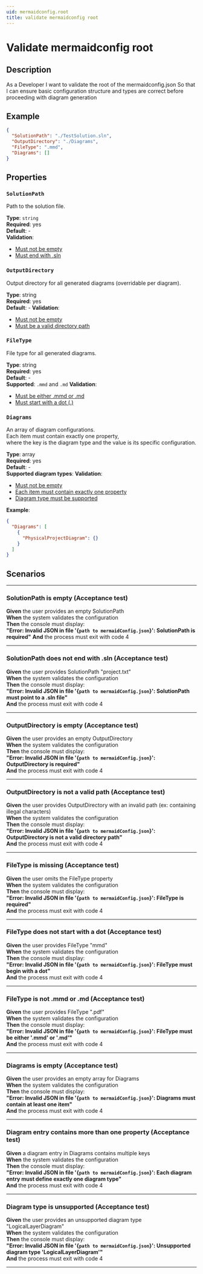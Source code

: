 ```yaml
---
uid: mermaidconfig.root
title: validate mermaidconfig root
---
```


# Validate mermaidconfig root

## Description

As a Developer
I want to validate the root of the mermaidconfig.json
So that I can ensure basic configuration structure and types are correct before proceeding with diagram generation

## Example

```json
{
  "SolutionPath": "./TestSolution.sln",
  "OutputDirectory": "./Diagrams",
  "FileType": ".mmd",
  "Diagrams": []
}
```

## Properties

### `SolutionPath`

Path to the solution file.

**Type**: `string`  
**Required**: yes  
**Default**: -  
**Validation**:

- [Must not be empty](#solutionpath-is-empty-acceptance-test)
- [Must end with .sln](#solutionpath-does-not-end-with-sln-acceptance-test)

### `OutputDirectory`

Output directory for all generated diagrams (overridable per diagram).

**Type**: string  
**Required**: yes  
**Default**: -
**Validation**:

- [Must not be empty](#outputdirectory-is-empty-acceptance-test)
- [Must be a valid directory path](#outputdirectory-is-not-a-valid-path-acceptance-test)

### `FileType`

File type for all generated diagrams.

**Type**: string  
**Required**: yes  
**Default**: -  
**Supported**: `.mmd` and `.md`
**Validation**:

- [Must be either .mmd or .md](#filetype-is-not-mmd-or-md-acceptance-test)
- [Must start with a dot (.)](#filetype-does-not-start-with-a-dot-acceptance-test)

### `Diagrams`

An array of diagram configurations.  
Each item must contain exactly one property,  
where the key is the diagram type and the value is its specific configuration.

**Type**: array  
**Required**: yes  
**Default**: -  
**Supported diagram types**:
**Validation**:

- [Must not be empty](#diagrams-is-empty-acceptance-test)
- [Each item must contain exactly one property](#diagram-entry-contains-more-than-one-property-acceptance-test)
- [Diagram type must be supported](#diagram-type-is-unsupported-acceptance-test)

**Example**:

```json
{
  "Diagrams": [
    {
      "PhysicalProjectDiagram": {}
    }
  ] 
}
```

## Scenarios

---

### SolutionPath is empty (Acceptance test)

**Given** the user provides an empty SolutionPath  
**When** the system validates the configuration  
**Then** the console must display:  
**"Error: Invalid JSON in file '{`path to mermaidConfig.json`}': SolutionPath is required"**
**And** the process must exit with code 4

---

### SolutionPath does not end with .sln (Acceptance test)

**Given** the user provides SolutionPath "project.txt"  
**When** the system validates the configuration  
**Then** the console must display:  
**"Error: Invalid JSON in file '{`path to mermaidConfig.json`}': SolutionPath must point to a .sln file"**  
**And** the process must exit with code 4

---

### OutputDirectory is empty (Acceptance test)

**Given** the user provides an empty OutputDirectory  
**When** the system validates the configuration  
**Then** the console must display:  
**"Error: Invalid JSON in file '{`path to mermaidConfig.json`}': OutputDirectory is required"**  
**And** the process must exit with code 4

---

### OutputDirectory is not a valid path (Acceptance test)

**Given** the user provides OutputDirectory with an invalid path (ex: containing illegal characters)  
**When** the system validates the configuration  
**Then** the console must display:  
**"Error: Invalid JSON in file '{`path to mermaidConfig.json`}': OutputDirectory is not a valid directory path"**  
**And** the process must exit with code 4

---

### FileType is missing (Acceptance test)

**Given** the user omits the FileType property  
**When** the system validates the configuration  
**Then** the console must display:  
**"Error: Invalid JSON in file '{`path to mermaidConfig.json`}': FileType is required"**  
**And** the process must exit with code 4

---

### FileType does not start with a dot (Acceptance test)

**Given** the user provides FileType "mmd"  
**When** the system validates the configuration  
**Then** the console must display:  
**"Error: Invalid JSON in file '{`path to mermaidConfig.json`}': FileType must begin with a dot"**  
**And** the process must exit with code 4

---

### FileType is not .mmd or .md (Acceptance test)

**Given** the user provides FileType ".pdf"  
**When** the system validates the configuration  
**Then** the console must display:  
**"Error: Invalid JSON in file '{`path to mermaidConfig.json`}': FileType must be either '.mmd' or '.md'"**  
**And** the process must exit with code 4

---

### Diagrams is empty (Acceptance test)

**Given** the user provides an empty array for Diagrams  
**When** the system validates the configuration  
**Then** the console must display:  
**"Error: Invalid JSON in file '{`path to mermaidConfig.json`}': Diagrams must contain at least one item"**  
**And** the process must exit with code 4

---

### Diagram entry contains more than one property (Acceptance test)

**Given** a diagram entry in Diagrams contains multiple keys  
**When** the system validates the configuration  
**Then** the console must display:  
**"Error: Invalid JSON in file '{`path to mermaidConfig.json`}': Each diagram entry must define exactly one diagram type"**  
**And** the process must exit with code 4

---

### Diagram type is unsupported (Acceptance test)

**Given** the user provides an unsupported diagram type "LogicalLayerDiagram"  
**When** the system validates the configuration  
**Then** the console must display:  
**"Error: Invalid JSON in file '{`path to mermaidConfig.json`}': Unsupported diagram type 'LogicalLayerDiagram'"**  
**And** the process must exit with code 4

---
